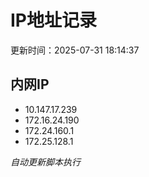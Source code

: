 # IP地址记录

更新时间：2025-07-31 18:14:37
## 内网IP
- 10.147.17.239
- 172.16.24.190
- 172.24.160.1
- 172.25.128.1

*自动更新脚本执行*          